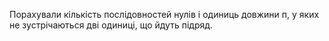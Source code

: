 Порахували кількість послідовностей нулів і одиниць довжини п, у яких не зустрічаються дві одиниці, що йдуть підряд.
